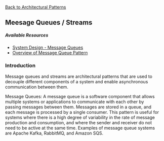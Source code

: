 [Back to Architectural Patterns](08-architectural-patterns.md)

## Meesage Queues / Streams

##### Available Resources

- [System Design - Message Queues](https://medium.com/must-know-computer-science/system-design-message-queues-245612428a22)
- [Overview of Message Queue Pattern](https://badia-kharroubi.gitbooks.io/microservices-architecture/content/patterns/communication-patterns/message-queue-pattern.html)

### Introduction

Message queues and streams are architectural patterns that are used to decouple different components of a system and enable asynchronous communication between them.

Message Queues: A message queue is a software component that allows multiple systems or applications to communicate with each other by passing messages between them. Messages are stored in a queue, and each message is processed by a single consumer. This pattern is useful for systems where there is a high degree of variability in the rate of message production and consumption, and where the sender and receiver do not need to be active at the same time. Examples of message queue systems are Apache Kafka, RabbitMQ, and Amazon SQS.
